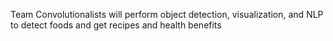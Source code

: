 Team Convolutionalists will perform object detection, visualization, and NLP to detect foods and get recipes and health benefits
